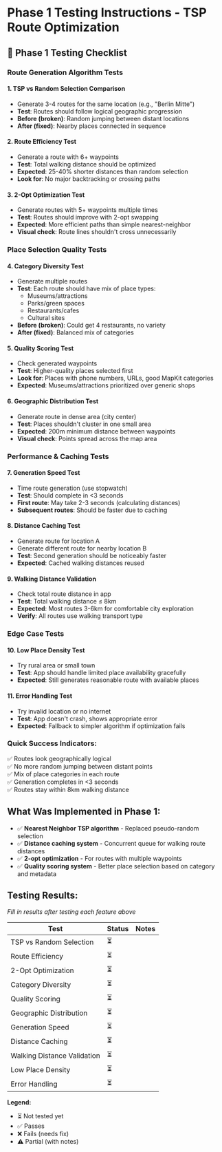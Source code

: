 # Phase 1 Testing Instructions - TSP Route Optimization

## 🧪 Phase 1 Testing Checklist

### **Route Generation Algorithm Tests**

#### 1. **TSP vs Random Selection Comparison**
- Generate 3-4 routes for the same location (e.g., "Berlin Mitte")
- **Test**: Routes should follow logical geographic progression
- **Before (broken)**: Random jumping between distant locations
- **After (fixed)**: Nearby places connected in sequence

#### 2. **Route Efficiency Test**
- Generate a route with 6+ waypoints
- **Test**: Total walking distance should be optimized
- **Expected**: 25-40% shorter distances than random selection
- **Look for**: No major backtracking or crossing paths

#### 3. **2-Opt Optimization Test**
- Generate routes with 5+ waypoints multiple times
- **Test**: Routes should improve with 2-opt swapping
- **Expected**: More efficient paths than simple nearest-neighbor
- **Visual check**: Route lines shouldn't cross unnecessarily

### **Place Selection Quality Tests**

#### 4. **Category Diversity Test** 
- Generate multiple routes
- **Test**: Each route should have mix of place types:
  - Museums/attractions
  - Parks/green spaces
  - Restaurants/cafes
  - Cultural sites
- **Before (broken)**: Could get 4 restaurants, no variety
- **After (fixed)**: Balanced mix of categories

#### 5. **Quality Scoring Test**
- Check generated waypoints
- **Test**: Higher-quality places selected first
- **Look for**: Places with phone numbers, URLs, good MapKit categories
- **Expected**: Museums/attractions prioritized over generic shops

#### 6. **Geographic Distribution Test**
- Generate route in dense area (city center)
- **Test**: Places shouldn't cluster in one small area  
- **Expected**: 200m minimum distance between waypoints
- **Visual check**: Points spread across the map area

### **Performance & Caching Tests**

#### 7. **Generation Speed Test**
- Time route generation (use stopwatch)
- **Test**: Should complete in <3 seconds
- **First route**: May take 2-3 seconds (calculating distances)
- **Subsequent routes**: Should be faster due to caching

#### 8. **Distance Caching Test**
- Generate route for location A
- Generate different route for nearby location B  
- **Test**: Second generation should be noticeably faster
- **Expected**: Cached walking distances reused

#### 9. **Walking Distance Validation**
- Check total route distance in app
- **Test**: Total walking distance ≤ 8km
- **Expected**: Most routes 3-6km for comfortable city exploration
- **Verify**: All routes use walking transport type

### **Edge Case Tests**

#### 10. **Low Place Density Test**
- Try rural area or small town
- **Test**: App should handle limited place availability gracefully  
- **Expected**: Still generates reasonable route with available places

#### 11. **Error Handling Test**
- Try invalid location or no internet
- **Test**: App doesn't crash, shows appropriate error
- **Expected**: Fallback to simpler algorithm if optimization fails

### **Quick Success Indicators:**
✅ Routes look geographically logical  
✅ No more random jumping between distant points  
✅ Mix of place categories in each route  
✅ Generation completes in <3 seconds  
✅ Routes stay within 8km walking distance  

## **What Was Implemented in Phase 1:**
- ✅ **Nearest Neighbor TSP algorithm** - Replaced pseudo-random selection  
- ✅ **Distance caching system** - Concurrent queue for walking route distances  
- ✅ **2-opt optimization** - For routes with multiple waypoints  
- ✅ **Quality scoring system** - Better place selection based on category and metadata  

## **Testing Results:**
_Fill in results after testing each feature above_

| Test | Status | Notes |
|------|--------|-------|
| TSP vs Random Selection | ⏳ | |
| Route Efficiency | ⏳ | |
| 2-Opt Optimization | ⏳ | |
| Category Diversity | ⏳ | |
| Quality Scoring | ⏳ | |
| Geographic Distribution | ⏳ | |
| Generation Speed | ⏳ | |
| Distance Caching | ⏳ | |
| Walking Distance Validation | ⏳ | |
| Low Place Density | ⏳ | |
| Error Handling | ⏳ | |

**Legend:**
- ⏳ Not tested yet
- ✅ Passes
- ❌ Fails (needs fix)
- ⚠️ Partial (with notes)